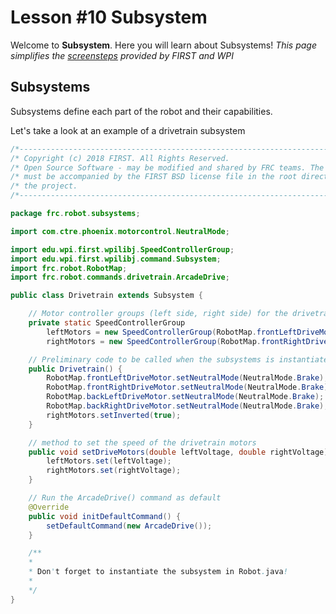 # Lesson #10 Subsystem

Welcome to **Subsystem**. Here you will learn about Subsystems!
*This page simplifies the [screensteps](https://wpilib.screenstepslive.com/s/currentCS/m/java/c/88893) provided by FIRST and WPI*

## Subsystems ##

Subsystems define each part of the robot and their capabilities.

Let's take a look at an example of a drivetrain subsystem

```java
/*----------------------------------------------------------------------------*/
/* Copyright (c) 2018 FIRST. All Rights Reserved.                             */
/* Open Source Software - may be modified and shared by FRC teams. The code   */
/* must be accompanied by the FIRST BSD license file in the root directory of */
/* the project.                                                               */
/*----------------------------------------------------------------------------*/

package frc.robot.subsystems;

import com.ctre.phoenix.motorcontrol.NeutralMode;

import edu.wpi.first.wpilibj.SpeedControllerGroup;
import edu.wpi.first.wpilibj.command.Subsystem;
import frc.robot.RobotMap;
import frc.robot.commands.drivetrain.ArcadeDrive;

public class Drivetrain extends Subsystem {

    // Motor controller groups (left side, right side) for the drivetrain
    private static SpeedControllerGroup
        leftMotors = new SpeedControllerGroup(RobotMap.frontLeftDriveMotor, RobotMap.backLeftDriveMotor),
        rightMotors = new SpeedControllerGroup(RobotMap.frontRightDriveMotor, RobotMap.backRightDriveMotor);

    // Preliminary code to be called when the subsystems is instantiated
    public Drivetrain() {
        RobotMap.frontLeftDriveMotor.setNeutralMode(NeutralMode.Brake);
        RobotMap.frontRightDriveMotor.setNeutralMode(NeutralMode.Brake);
        RobotMap.backLeftDriveMotor.setNeutralMode(NeutralMode.Brake);
        RobotMap.backRightDriveMotor.setNeutralMode(NeutralMode.Brake);
        rightMotors.setInverted(true);
    }

    // method to set the speed of the drivetrain motors
    public void setDriveMotors(double leftVoltage, double rightVoltage) {
        leftMotors.set(leftVoltage);
        rightMotors.set(rightVoltage);
    }

    // Run the ArcadeDrive() command as default
    @Override
    public void initDefaultCommand() {
        setDefaultCommand(new ArcadeDrive());
    }

    /**
    * 
    * Don't forget to instantiate the subsystem in Robot.java! 
    *
    */
}
```